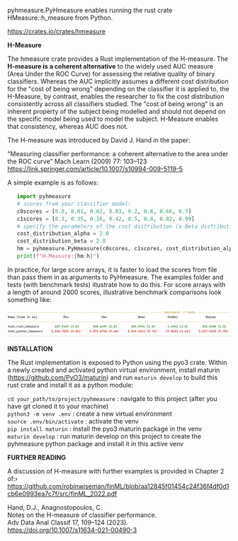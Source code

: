 pyhmeasure.PyHmeasure enables running the rust crate HMeasure::h_measure from Python.

<https://crates.io/crates/hmeasure>

**H-Measure**

The hmeasure crate provides a Rust implementation of the H-measure. The **H-measure is a coherent alternative**
to the widely used AUC measure (Area Under the ROC Curve) for assessing the relative quality
of binary classifiers. Whereas the AUC implicitly assumes a different cost distribution for the
"cost of being wrong" depending on the classifier it is applied to, the H-Measure, by contrast, enables
the researcher to fix the cost distribution consistently across all classifiers studied. The "cost of
being wrong" is an inherent property of the subject being modelled and should not depend on the
specific model being used to model the subject. H-Measure enables that consistency, whereas AUC does not.

The H-measure was introduced by David J. Hand in the paper:

"Measuring classifier performance: a coherent alternative to the area under the ROC curve"
Mach Learn (2009) 77: 103–123
<https://link.springer.com/article/10.1007/s10994-009-5119-5>

A simple example is as follows:

 ```python
    import pyhmeasure
    # scores from your classifier model:
    c0scores = [0.0, 0.01, 0.02, 0.03, 0.2, 0.6, 0.66, 0.7]
    c1scores = [0.3, 0.35, 0.36, 0.42, 0.5, 0.8, 0.82, 0.99]
    # specify the parameters of the cost distribution (a Beta distribution):
    cost_distribution_alpha = 2.0
    cost_distribution_beta = 2.0
    hm = pyhmeasure.PyHmeasure(c0scores, c1scores, cost_distribution_alpha, cost_distribution_beta)
    print(f"H-Measure:{hm.h}")
```

In practice, for large score arrays, it is faster to load the scores from file than pass them in as arguments to 
PyHmeasure. The examples folder and tests (with benchmark tests) illustrate how to do this. For score arrays with a length of 
around 2000 scores, illustrative benchmark comparisons look something like:

![alt text](img/benchmark_comparison.png?raw=true)

**INSTALLATION**

The Rust implementation is exposed to Python using the pyo3 crate. Within a newly created and activated python virtual environment,
install maturin (https://github.com/PyO3/maturin) and run `maturin develop` to build this rust crate and install it as a 
python module:

`cd your_path/to/project/pyhmeasure` : navigate to this project (after you have git cloned it to your machine)\
`python3 -m venv .env` : create a new virtual environment\
`source .env/bin/activate` : activate the venv\
`pip install maturin` : install the pyo3 maturin package in the venv\
`maturin develop` : run maturin develop on this project to create the pyhmeasure python package 
and install it in this active venv

**FURTHER READING**

A discussion of H-measure with further examples is provided in Chapter 2 of:›
<https://github.com/robinwiseman/finML/blob/aa12845f01454c24f36f4df0d1cb6e0993ea7c7f/src/finML_2022.pdf>

Hand, D.J., Anagnostopoulos, C. \
Notes on the H-measure of classifier performance. \
Adv Data Anal Classif 17, 109–124 (2023). \
<https://doi.org/10.1007/s11634-021-00490-3>